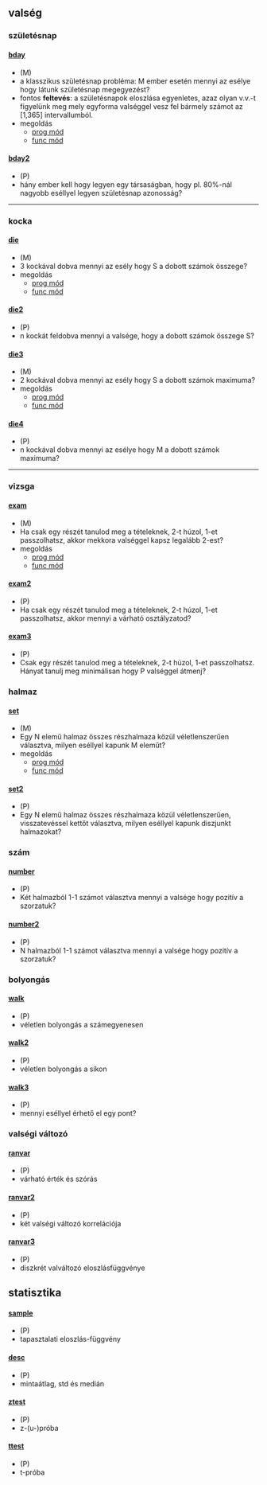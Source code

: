 ## valség

### születésnap
#### [bday](bday/doc/desc.pdf)
* (M)
* a klasszikus születésnap probléma: M ember esetén mennyi az esélye 
hogy látunk születésnap megegyezést?
* fontos **feltevés**: a születésnapok eloszlása egyenletes, azaz
olyan v.v.-t figyelünk meg mely egyforma valséggel vesz fel bármely számot az [1,365] intervallumból.
* megoldás
  * [prog mód](bday/doc/pexample.md)
  * [func mód](bday/doc/fexample.md)


#### [bday2](bday2/doc/desc.pdf)
* (P)
* hány ember kell hogy legyen egy társaságban, hogy 
pl. 80%-nál nagyobb eséllyel legyen születésnap azonosság?


---


### kocka
#### [die](die/doc/desc.pdf)
* (M)
* 3 kockával dobva mennyi az esély hogy S a dobott számok összege?
* megoldás
  * [prog mód](diesum3/doc/pexample.md)
  * [func mód](diesum3/doc/fexample.md)


#### [die2](die2/doc/desc.pdf)
* (P)
* n kockát feldobva mennyi a valsége, hogy a dobott számok összege S?


#### [die3](die3/doc/desc.pdf)
* (M)
* 2 kockával dobva mennyi az esély hogy S a dobott számok maximuma?
* megoldás
  * [prog mód](die3/doc/pexample.md)
  * [func mód](die3/doc/fexample.md)


#### [die4](die4/doc/desc.pdf)
* (P)
* n kockával dobva mennyi az esélye hogy M a dobott számok maximuma?


---


### vizsga
#### [exam](exam/doc/desc.pdf)
* (M)
* Ha csak egy részét tanulod meg a tételeknek, 2-t húzol, 1-et passzolhatsz, 
  akkor mekkora valséggel kapsz legalább 2-est?
* megoldás
  * [prog mód](exam/doc/pexample.md)
  * [func mód](exam/doc/fexample.md)


#### [exam2](exam2/doc/desc.pdf)
* (P)
* Ha csak egy részét tanulod meg a tételeknek, 2-t húzol, 1-et passzolhatsz, 
  akkor mennyi a várható osztályzatod?

#### [exam3](exam3/doc/desc.pdf)
* (P)
* Csak egy részét tanulod meg a tételeknek, 2-t húzol, 1-et passzolhatsz.
  Hányat tanulj meg minimálisan hogy P valséggel átmenj?



### halmaz
#### [set](set/doc/desc.pdf)
* (M)
* Egy N elemű halmaz összes részhalmaza közül véletlenszerűen választva, milyen eséllyel kapunk M eleműt?
* megoldás
  * [prog mód](set/doc/pexample.md)
  * [func mód](set/doc/fexample.md)

#### [set2](set2/doc/desc.pdf)
* (P)
* Egy N elemű halmaz összes részhalmaza közül véletlenszerűen, visszatevéssel kettőt választva, 
  milyen eséllyel kapunk diszjunkt halmazokat?


### szám
#### [number](number/doc/desc.pdf)
* (P)
* Két halmazból 1-1 számot választva mennyi a valsége hogy pozitív a szorzatuk?

#### [number2](number2/doc/desc.pdf)
* (P)
* N halmazból 1-1 számot választva mennyi a valsége hogy pozitív a szorzatuk?





### bolyongás
#### [walk](walk/doc/desc.pdf)
* (P)
* véletlen bolyongás a számegyenesen

#### [walk2](walk2/doc/desc.pdf)
* (P)
* véletlen bolyongás a síkon

#### [walk3](walk3/doc/desc.pdf)
* (P)
* mennyi eséllyel érhető el egy pont?




### valségi változó
#### [ranvar](ranvar/doc/desc.pdf)
* (P)
* várható érték és szórás

#### [ranvar2](ranvar2/doc/desc.pdf)
* (P)
* két valségi változó korrelációja

#### [ranvar3](ranvar3/doc/desc.pdf)
* (P)
* diszkrét valváltozó eloszlásfüggvénye



## statisztika

#### [sample](sample/doc/desc.pdf)
* (P)
* tapasztalati eloszlás-függvény

#### [desc](desc/doc/desc.pdf)
* (P)
* mintaátlag, std és medián

#### [ztest](ztest/doc/desc.pdf)
* (P)
* z-(u-)próba

#### [ttest](ttest/doc/desc.pdf)
* (P)
* t-próba









